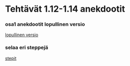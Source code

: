 # Tehtävät 1.12-1.14 anekdootit

### osa1 anekdootit lopullinen versio

[lopullinen versio](https://github.com/jeakaura/fullstack-22/blob/main/osa1/anekdootit/src/App.js)

### selaa eri steppejä

[stepit](https://github.com/jeakaura/fullstack-22/commits/main/osa1/anekdootit/src/App.js)